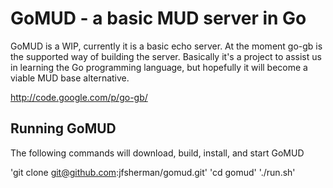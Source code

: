 GoMUD - a basic MUD server in Go 
================================

GoMUD is a WIP, currently it is a basic echo server. At the moment
go-gb is the supported way of building the server. Basically it's a
project to assist us in learning the Go programming language, but
hopefully it will become a viable MUD base alternative.

http://code.google.com/p/go-gb/

Running GoMUD 
-------------
The following commands will download, build, install, and start GoMUD 

'git clone git@github.com:jfsherman/gomud.git'
'cd gomud'
'./run.sh'

